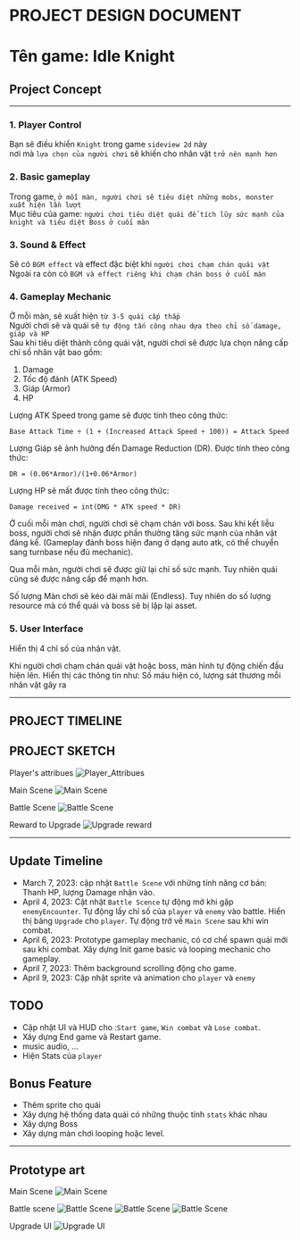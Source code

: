 # PROJECT DESIGN DOCUMENT

# Tên game: Idle Knight

## Project Concept

___

### 1. Player Control

Bạn sẽ điều khiển ``` Knight ``` trong game `sideview 2d` này \
nơi mà ` lựa chọn của người chơi ` sẽ khiến cho nhân vật ` trở nên mạnh hơn ` 


### 2. Basic gameplay
Trong game, ` ở mỗi màn, người chơi sẽ tiêu diệt những mobs, monster xuất hiện lần lượt ` \
Mục tiêu của game: ` người chơi tiêu diệt quái để tích lũy sức mạnh của knight và tiêu diệt Boss ở cuối màn `


### 3. Sound & Effect
Sẽ có ` BGM effect ` và effect đặc biệt khi ` người chơi chạm chán quái vật `
Ngoài ra còn có `BGM và effect riêng khi chạm chán boss ở cuối màn `  


### 4. Gameplay Mechanic
Ở mỗi màn, sẽ xuất hiện ` từ 3-5 quái cấp thấp ` \
Người chơi sẽ và quái sẽ ` tự động tấn công nhau dựa theo chỉ số damage, giáp và HP ` \
Sau khi tiêu diệt thành công quái vật, người chơi sẽ được lựa chọn nâng cấp chỉ số nhân vật bao gồm:
  1. Damage
  2. Tốc độ đánh (ATK Speed)
  3. Giáp (Armor)
  3. HP


Lượng ATK Speed trong game sẽ được tính theo công thức:
```
Base Attack Time ÷ (1 + (Increased Attack Speed ÷ 100)) = Attack Speed
```

Lượng Giáp sẽ ảnh hưởng đến Damage Reduction (DR). Được tính theo công thức:
```
DR = (0.06*Armor)/(1+0.06*Armor)
```

Lượng HP sẽ mất được tính theo công thức:
```
Damage received = int(DMG * ATK speed * DR)
```


Ở cuối mỗi màn chơi, người chơi sẽ chạm chán với boss. Sau khi kết liễu boss, người chơi sẽ nhận được phần thưởng tăng sức mạnh của nhân vật đáng kể.
(Gameplay đánh boss hiện đang ở dạng auto atk, có thể chuyển sang turnbase nếu đủ mechanic).

Qua mỗi màn, người chơi sẽ được giữ lại chỉ số sức mạnh. Tuy nhiên quái cũng sẽ được nâng cấp để mạnh hơn.

Số lượng Màn chơi sẽ kéo dài mãi mãi  (Endless). Tuy nhiên do số lượng resource mà có thể quái và boss sẽ bị lặp lại asset.


### 5. User Interface
Hiển thị 4 chỉ số của nhân vật.

Khi người chơi chạm chán quái vật hoặc boss, màn hình tự động chiến đấu hiện lên.
Hiển thị các thông tin như: Số máu hiện có, lượng sát thương mỗi nhân vật gây ra

___

## PROJECT TIMELINE

## PROJECT SKETCH
Player's attribues
![Player_Attribues](concept_art/character_attributes.png)

Main Scene
![Main Scene](concept_art/main_scene.png)

Battle Scene
![Battle Scene](concept_art/battle_scene.png)

Reward to Upgrade
![Upgrade reward](concept_art/upgrade_reward.png)

-----------------------
## Update Timeline
* March 7, 2023: cập nhật `Battle Scene` với những tính năng cơ bản: Thanh HP, lượng Damage nhận vào.
* April 4, 2023: Cật nhật `Battle Scence` tự động mở khi gặp `enemyEncounter`. Tự động lấy chỉ số của `player` và `enemy` vào battle. Hiển thị bảng `Upgrade` cho `player`. Tự động trở về `Main Scene` sau khi win combat.
* April 6, 2023: Prototype gameplay mechanic, có cơ chế spawn quái mới sau khi combat. Xây dựng Init game basic và looping mechanic cho gameplay.
* April 7, 2023: Thêm background scrolling động cho game.
* April 9, 2023: Cập nhật sprite và animation cho `player` và `enemy`


## TODO
* Cập nhật UI và HUD cho :`Start game`, `Win combat` và `Lose combat`.
* Xây dựng End game và Restart game.
* music audio, ...
* Hiện Stats của `player`

## Bonus Feature
* Thêm sprite cho quái
* Xây dựng hệ thống data quái có những thuộc tính `stats` khác nhau
* Xây dựng Boss
* Xây dựng màn chơi looping hoặc level.

-------------------------
## Prototype art
Main Scene
![Main Scene](concept_art\prototype\main_scene.JPG)

Battle scene
![Battle Scene](https://github.com/XxoF/Idle-knight/blob/develop/concept_art/prototype/battle_scene_0.JPG)
![Battle Scene](https://github.com/XxoF/Idle-knight/blob/develop/concept_art/prototype/battle_scene_1.JPG)
![Battle Scene](https://github.com/XxoF/Idle-knight/blob/develop/concept_art/prototype/battle_scene_2.JPG)

Upgrade UI
![Upgrade UI](concept_art\prototype\upgrade_scene.JPG)